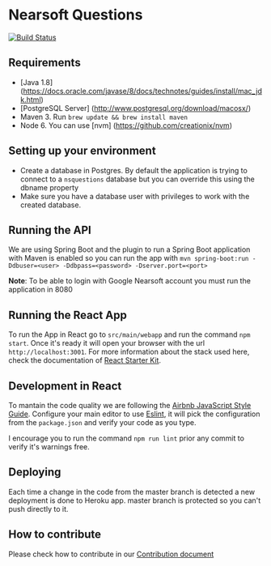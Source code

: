 # Nearsoft Questions

[![Build Status](https://travis-ci.org/Nearsoft/questions.svg?branch=dev)](https://travis-ci.org/Nearsoft/questions)

## Requirements

- [Java 1.8] (https://docs.oracle.com/javase/8/docs/technotes/guides/install/mac_jdk.html)
- [PostgreSQL Server] (http://www.postgresql.org/download/macosx/)
- Maven 3. Run `brew update && brew install maven`
- Node 6. You can use [nvm] (https://github.com/creationix/nvm)

## Setting up your environment

- Create a database in Postgres. By default the application is trying to connect to a `nsquestions` database but you can override this using the dbname property
- Make sure you have a database user with privileges to work with the created database.

## Running the API

We are using Spring Boot and the plugin to run a Spring Boot application with Maven is enabled so you can run the app with
`mvn spring-boot:run -Ddbuser=<user> -Ddbpass=<password> -Dserver.port=<port>`

**Note**: To be able to login with Google Nearsoft account you must run the application in 8080

## Running the React App

To run the App in React go to `src/main/webapp` and run the command `npm start`. Once it's ready it will open your browser with the url `http://localhost:3001`.
For more information about the stack used here, check the documentation of [React Starter Kit](https://github.com/kriasoft/react-starter-kit).

## Development in React

To mantain the code quality we are following the [Airbnb JavaScript Style Guide](https://github.com/airbnb/javascript). Configure your main editor to use [Eslint](http://eslint.org/), it will pick the configuration from the `package.json` and verify your code as you type.

I encourage you to run the command `npm run lint` prior any commit to verify it's warnings free.

## Deploying

Each time a change in the code from the master branch is detected a new deployment is done to Heroku app. master branch is protected so you can't push directly to it.

## How to contribute

Please check how to contribute in our [Contribution document](https://github.com/Nearsoft/questions/blob/master/CONTRIBUTING.md)

